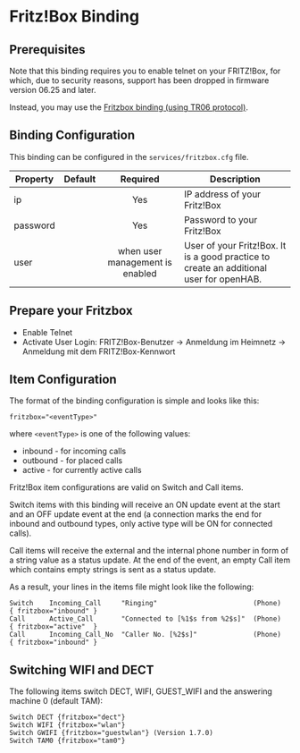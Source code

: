 # Fritz!Box Binding

## Prerequisites

Note that this binding requires you to enable telnet on your FRITZ!Box, for which, due to security reasons, support has been dropped in firmware version 06.25 and later.

Instead, you may use the [Fritzbox binding (using TR06 protocol)](./fritzboxtr0641).

## Binding Configuration

This binding can be configured in the `services/fritzbox.cfg` file.

| Property | Default | Required | Description |
|----------|---------|:--------:|-------------|
| ip       |         |   Yes    | IP address of your Fritz!Box |
| password |         |   Yes    | Password to your Fritz!Box |
| user     |         | when user management is enabled | User of your Fritz!Box. It is a good practice to create an additional user for openHAB. |

## Prepare your Fritzbox

* Enable Telnet <BR>
* Activate User Login: FRITZ!Box-Benutzer -> Anmeldung im Heimnetz -> Anmeldung mit dem FRITZ!Box-Kennwort

## Item Configuration

The format of the binding configuration is simple and looks like this:

```
fritzbox="<eventType>"
```

where `<eventType>` is one of the following values:

- inbound - for incoming calls
- outbound - for placed calls
- active - for currently active calls

Fritz!Box item configurations are valid on Switch and Call items.

Switch items with this binding will receive an ON update event at the start and an OFF update event at the end (a connection marks the end for inbound and outbound types, only active type will be ON for connected calls).

Call items will receive the external and the internal phone number in form of a string value as a status update. At the end of the event, an empty Call item which contains empty strings is sent as a status update.

As a result, your lines in the items file might look like the following:

```
Switch    Incoming_Call     "Ringing"                        (Phone)    { fritzbox="inbound" }
Call      Active_Call       "Connected to [%1$s from %2$s]"  (Phone)    { fritzbox="active"  }
Call      Incoming_Call_No  "Caller No. [%2$s]"              (Phone)    { fritzbox="inbound" } 
```

## Switching WIFI and DECT

The following items switch DECT, WIFI, GUEST_WIFI and the answering machine 0 (default TAM):

```
Switch DECT {fritzbox="dect"}
Switch WIFI {fritzbox="wlan"}
Switch GWIFI {fritzbox="guestwlan"} (Version 1.7.0)
Switch TAM0 {fritzbox="tam0"}
```
